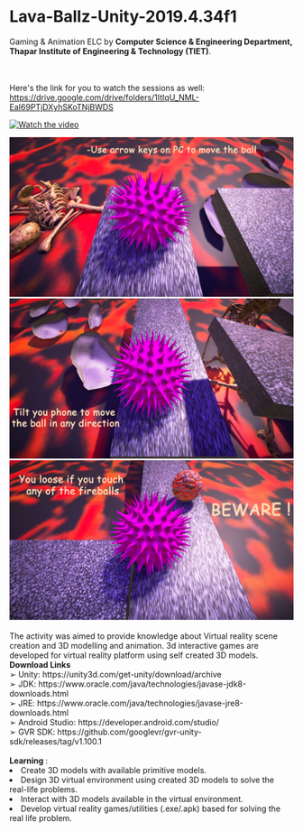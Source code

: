# Lava-Ballz-Unity-2019.4.34f1
Gaming & Animation ELC by <b>Computer Science & Engineering Department, Thapar Institute of Engineering & Technology (TIET)</b>.

<br><br>Here's the link for you to watch the sessions as well: 
https://drive.google.com/drive/folders/1ItIqU_NML-EaI69PTjDXyhSKoTNjBWDS
<br>


[![Watch the video](https://i.imgur.com/kHsEqq7.png)](https://youtu.be/8LFcDn1l1CM)


<img src="/Gameplay/Screenshot1.png">
<img src="/Gameplay/Screenshot2.png">
<img src="/Gameplay/Screenshot3.png">
<br>
<br>The activity was aimed to provide knowledge about Virtual reality scene creation and 3D modelling and animation. 3d interactive games are developed for virtual reality platform using self created 3D models.
<br>
<b>Download Links</b><br>
➢ Unity: https://unity3d.com/get-unity/download/archive <br>
➢ JDK: https://www.oracle.com/java/technologies/javase-jdk8-downloads.html <br>
➢ JRE: https://www.oracle.com/java/technologies/javase-jre8-downloads.html <br>
➢ Android Studio: https://developer.android.com/studio/ <br>
➢ GVR SDK: https://github.com/googlevr/gvr-unity-sdk/releases/tag/v1.100.1 <br>
<br>
<b>Learning </b>:
<li> Create 3D models with available primitive models.
<li> Design 3D virtual environment using created 3D models to solve the real-life problems.
<li> Interact with 3D models available in the virtual environment.
<li> Develop virtual reality games/utilities (.exe/.apk) based for solving the real life problem.
